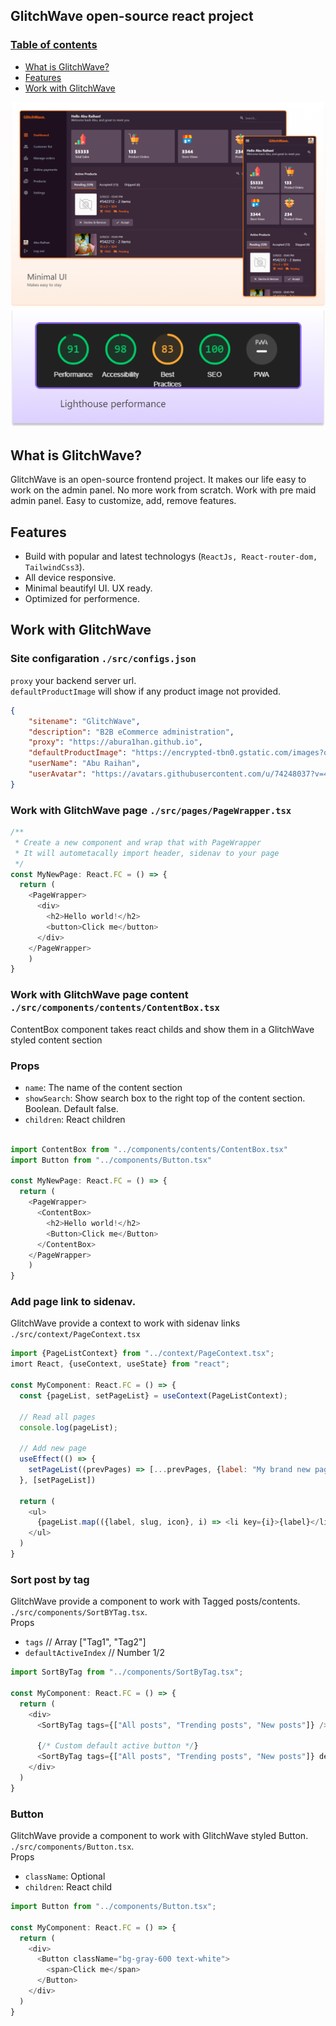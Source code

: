 ## GlitchWave open-source react project

### [Table of contents](table-fo-contents)
- [What is GlitchWave?](#what-is-glitchwave)
- [Features](#features)
- [Work with GlitchWave](#work-with-glitchwave)

![GlitchWave demo screenshot](https://github.com/abura1han/GlitchWave/blob/main/Screenshot.png)
![](https://github.com/abura1han/GlitchWave/blob/main/Lighthouse-performance-score.png)

## What is GlitchWave?
GlitchWave is an open-source frontend project. It makes our life easy to work on the admin panel. No more work from scratch. Work with pre maid admin panel. Easy to customize, add, remove features.

## Features
- Build with popular and latest technologys (`ReactJs, React-router-dom, TailwindCss3`).
- All device responsive.
- Minimal beautifyl UI. UX ready.
- Optimized for performence.

## Work with GlitchWave
### Site configaration `./src/configs.json` <br/>
`proxy` your backend server url. <br />
`defaultProductImage` will show if any product image not provided.
```json
{
    "sitename": "GlitchWave",
    "description": "B2B eCommerce administration",
    "proxy": "https://abura1han.github.io",
    "defaultProductImage": "https://encrypted-tbn0.gstatic.com/images?q=tbn:ANd9GcQOQJFJUWQbEuCOddUPTRU9xBJarkenHXq9dw&usqp=CAU", 
    "userName": "Abu Raihan",
    "userAvatar": "https://avatars.githubusercontent.com/u/74248037?v=4"
}
```

### Work with GlitchWave page `./src/pages/PageWrapper.tsx`
```js
/**
 * Create a new component and wrap that with PageWrapper
 * It will autometacally import header, sidenav to your page
 */
const MyNewPage: React.FC = () => {
  return (
    <PageWrapper>
      <div>
        <h2>Hello world!</h2>
        <button>Click me</button>
      </div>
    </PageWrapper>
    )
}
```

### Work with GlitchWave page content `./src/components/contents/ContentBox.tsx`
ContentBox component takes react childs and show them in a GlitchWave styled content section 
### Props
- `name`: The name of the content section
- `showSearch`: Show search box to the right top of the content section. Boolean. Default false.
- `children`: React children
```js

import ContentBox from "../components/contents/ContentBox.tsx"
import Button from "../components/Button.tsx"

const MyNewPage: React.FC = () => {
  return (
    <PageWrapper>
      <ContentBox>
        <h2>Hello world!</h2>
        <Button>Click me</Button>
      </ContentBox>
    </PageWrapper>
    )
}
```

### Add page link to sidenav.
GlitchWave provide a context to work with sidenav links `./src/context/PageContext.tsx`
```js
import {PageListContext} from "../context/PageContext.tsx";
imort React, {useContext, useState} from "react";

const MyComponent: React.FC = () => {
  const {pageList, setPageList} = useContext(PageListContext);
  
  // Read all pages
  console.log(pageList);
  
  // Add new page
  useEffect(() => {
    setPageList((prevPages) => [...prevPages, {label: "My brand new page", slug: "/my-brand-new-page", icon: "page"}])
  }, [setPageList])
  
  return (
    <ul>
      {pageList.map(({label, slug, icon}, i) => <li key={i}>{label}</li>)}
    </ul>
  )
}
```

### Sort post by tag
GlitchWave provide a component to work with Tagged posts/contents. `./src/components/SortBYTag.tsx`. <br />
Props
  - `tags` // Array ["Tag1", "Tag2"]
  - `defaultActiveIndex` // Number 1/2
```js
import SortByTag from "../components/SortByTag.tsx";

const MyComponent: React.FC = () => {
  return (
    <div>
      <SortByTag tags={["All posts", "Trending posts", "New posts"]} />
      
      {/* Custom default active button */}
      <SortByTag tags={["All posts", "Trending posts", "New posts"]} defaultActiveIndex={2} />
    </div>
  )
}
```

### Button
GlitchWave provide a component to work with GlitchWave styled Button. `./src/components/Button.tsx`. <br />
Props
  - `className`: Optional
  - `children`: React child
```js
import Button from "../components/Button.tsx";

const MyComponent: React.FC = () => {
  return (
    <div>
      <Button className="bg-gray-600 text-white">
        <span>Click me</span>
      </Button>
    </div>
  )
}
```
